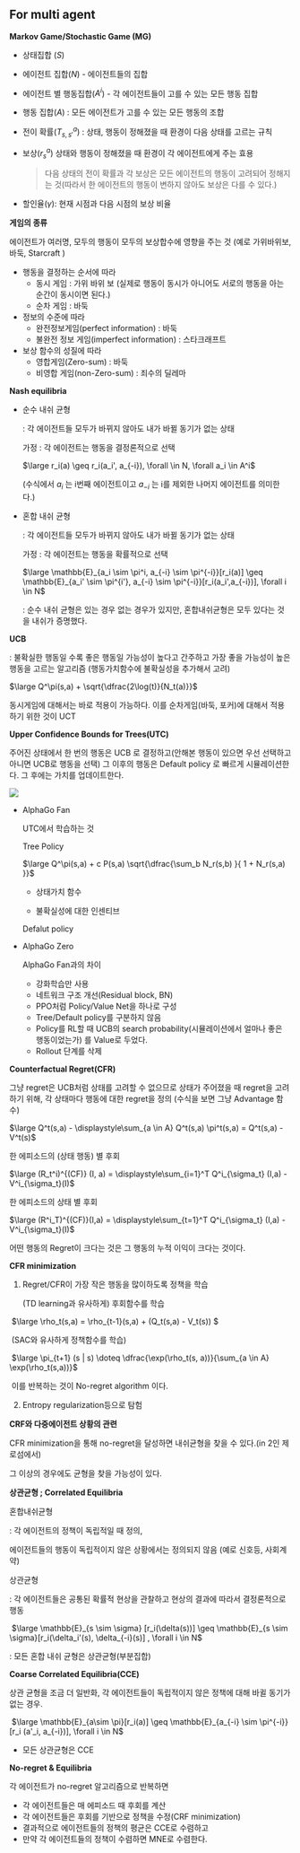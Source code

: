## For multi agent 

**Markov Game/Stochastic Game (MG)**

- 상태집합 ($S$)

- 에이전트 집합($N$) - 에이전트들의 집합

- 에이전트 별 행동집합($A^i$) - 각 에이전트들이 고를 수 있는 모든 행동 집합

- 행동 집합($A$) : 모든 에이전트가 고를 수 있는 모든 행동의 조합 

- 전이 확률($T^a_{s, s'}​$) : 상태, 행동이 정해졌을 때 환경이 다음 상태를 고르는 규칙 

- 보상($r_s^a$) 상태와 행동이 정해졌을 때 환경이 각 에이전트에게 주는 효용 

  > 다음 상태의 전이 확률과 각 보상은 모든 에이전트의 행동이 고려되어 정해지는 것(따라서 한 에이전트의 행동이 변하지 않아도 보상은 다를 수 있다.)

- 할인율($\gamma$): 현재 시점과 다음 시점의 보상 비율 

**게임의 종류** 

에이전트가 여러명, 모두의 행동이 모두의 보상합수에 영향을 주는 것 (예로 가위바위보, 바둑, Starcraft )
- 행동을 결정하는 순서에 따라 
  - 동시 게임 : 가위 바위 보 (실제로 행동이 동시가 아니어도 서로의 행동을 아는 순간이 동시이면 된다.)
  - 순차 게임 : 바둑
- 정보의 수준에 따라 
  - 완전정보게임(perfect information) : 바둑 
  - 불완전 정보 게임(imperfect information) : 스타크래프트
- 보상 함수의 성질에 따라 
  - 영합게임(Zero-sum) : 바둑 
  - 비영합 게임(non-Zero-sum) :  죄수의 딜레마

**Nash equilibria**

- 순수 내쉬 균형

   : 각 에이전트들 모두가 바뀌지 않아도 내가 바뀔 동기가 없는 상태

   가정 : 각 에이전트는 행동을 결정론적으로 선택 

  $\large r_i(a) \geq r_i(a_i', a_{-i}), \forall \in N, \forall a_i \in A^i$

  (수식에서 $a_i$ 는 i번째 에이전트이고  $a_{-i}$ 는 i를 제외한 나머지 에이전트를 의미한다.)

- 혼합 내쉬 균형 

   : 각 에이전트들 모두가 바뀌지 않아도 내가 바뀔 동기가 없는 상태

  가정 : 각 에이전트는 행동을 확률적으로 선택 

  $\large \mathbb{E}_{a_i \sim \pi^i, a_{-i} \sim \pi^{-i}}[r_i(a)] \geq \mathbb{E}_{a_i' \sim \pi^{i'}, a_{-i} \sim \pi^{-i}}[r_i(a_i',a_{-i})], \forall i \in N$

  : 순수 내쉬 균형은 있는 경우 없는 경우가 있지만, 혼합내쉬균형은 모두 있다는 것을 내쉬가 증명했다. 

**UCB**

: 불확실한 행동일 수록 좋은 행동일 가능성이 높다고 간주하고 가장 좋을 가능성이 높은 행동을 고르는 알고리즘 (행동가치함수에 불확실성을 추가해서 고려)

$\large Q^\pi(s,a) + \sqrt{\dfrac{2\log(t)}{N_t(a)}}$

동시게임에 대해서는 바로 적용이 가능하다. 이를 순차게임(바둑, 포커)에 대해서 적용하기 위한 것이 UCT

**Upper Confidence Bounds for Trees(UTC)**

주어진 상태에서 한 번의 행동은 UCB 로 결정하고(안해본 행동이 있으면 우선 선택하고 아니면 UCB로 행동을 선택) 그 이후의 행동은 Default policy 로 빠르게 시뮬레이션한다. 그 후에는 가치를 업데이트한다. 

<img src="https://www.dropbox.com/s/vk3tgtzvzkudwqa/Screenshot%202019-04-11%2002.02.40.png?raw=1">

* AlphaGo Fan

  UTC에서 학습하는 것 

  Tree Policy

  $\large Q^\pi(s,a) + c P(s,a) \sqrt{\dfrac{\sum_b N_r(s,b) }{ 1 + N_r(s,a) }}$

  - 상태가치 함수 

  - 불확실성에 대한 인센티브

  Defalut policy 

* AlphaGo Zero 

  AlphaGo Fan과의 차이

  - 강화학습만 사용
  - 네트워크 구조 개선(Residual block, BN)
  - PPO처럼 Policy/Value Net을 하나로 구성 
  - Tree/Default policy를 구분하지 않음 
  - Policy를 RL할 때 UCB의 search probability(시뮬레이션에서 얼마나 좋은 행동이었는가) 를 Value로 두었다.
  - Rollout 단계를 삭제 

**Counterfactual Regret(CFR)**

그냥 regret은 UCB처럼 상태를 고려할 수 없으므로 상태가 주어졌을 때 regret을 고려하기 위해, 각 상태마다 행동에 대한 regret을 정의 (수식을 보면 그냥 Advantage 함수)

$\large Q^t(s,a) - \displaystyle\sum_{a \in A} Q^t(s,a) \pi^t(s,a) = Q^t(s,a) - V^t(s)$

한 에피소드의 (상태 행동) 별 후회

$\large (R_t^i)^{(CF)} (I, a) = \displaystyle\sum_{i=1}^T Q^i_{\sigma_t} (I,a) - V^i_{\sigma_t}(I)​$

한 에피소드의 상태 별 후회

$\large (R^i_T)^{(CF)}(I,a) = \displaystyle\sum_{t=1}^T Q^i_{\sigma_t} (I,a) - V^i_{\sigma_t}(I)$

어떤 행동의 Regret이 크다는 것은 그 행동의 누적 이익이 크다는 것이다. 

**CFR minimization**

1. Regret/CFR이 가장 작은 행동을 많이하도록 정책을 학습 

   (TD learning과 유사하게) 후회함수를 학습

​	$\large \rho_t(s,a) = \rho_{t-1}(s,a) + (Q_t(s,a) - V_t(s))  $

​	(SAC와 유사하게 정책함수를 학습)

​	$\large \pi_{t+1} (s | s) \doteq \dfrac{\exp(\rho_t(s, a))}{\sum_{a \in A} \exp(\rho_t(s,a))}$

​	이를 반복하는 것이  No-regret algorithm 이다. 

2. Entropy regularization등으로 탐험 

**CRF와 다중에이전트 상황의 관련**

CFR minimization을 통해 no-regret을 달성하면 내쉬균형을 찾을 수 있다.(in 2인 제로섬에서)

그 이상의 경우에도 균형을 찾을 가능성이 있다. 

**상관균형 ; Correlated Equilibria** 

혼합내쉬균형 

 : 각 에이전트의 정책이 독립적일 때 정의, 

에이전트들의 행동이 독립적이지 않은 상황에서는 정의되지 않음 (예로 신호등, 사회계약)

상관균형

: 각 에이전트들은 공통된 확률적 현상을 관찰하고 현상의 결과에 따라서 결정론적으로 행동 

​	$\large \mathbb{E}_{s \sim \sigma} [r_i(\delta(s))] \geq \mathbb{E}_{s \sim \sigma}[r_i(\delta_i'(s), \delta_{-i}(s)] , \forall i \in N$

: 모든 혼합 내쉬 균형은 상관균형(부분집합)

**Coarse Correlated Equilibria(CCE)**

상관 균형을 조금 더 일반화, 각 에이전트들이 독립적이지 않은 정책에 대해 바귈 동기가 없는 경우. 

​	$\large \mathbb{E}_{a\sim \pi}[r_i(a)] \geq \mathbb{E}_{a_{-i} \sim \pi^{-i}}[r_i (a'_i, a_{-i})], \forall i \in N$

- 모든 상관균형은 CCE

**No-regret & Equilibria**

각 에이전트가 no-regret 알고리즘으로 반복하면 

- 각 에이전트들은 매 에피소드 때 후회를 계산
- 각 에이전트들은 후회를 기반으로 정책을 수정(CRF minimization)
- 결과적으로 에이전트들의 정책의 평균은 CCE로 수렴하고 
- 만약 각 에이전트들의 정책이 수렴하면 MNE로 수렴한다. 
